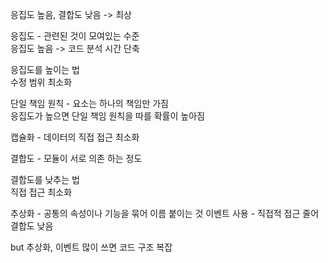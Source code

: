 응집도 높음, 결합도 낮음 -> 최상

응집도 - 관련된 것이 모여있는 수준<br>
응집도 높음 -> 코드 분석 시간 단축

응집도를 높이는 법<br>
수정 범위 최소화

단일 책임 원칙 - 요소는 하나의 책임만 가짐<br>
응집도가 높으면 단일 책임 원칙을 따를 확률이 높아짐

캡슐화 - 데이터의 직접 접근 최소화

결합도 - 모듈이 서로 의존 하는 정도

결합도를 낮추는 법<br>
직접 접근 최소화

추상화 - 공통의 속성이나 기능을 묶어 이름 붙이는 것
이벤트 사용 - 직접적 접근 줄어 결합도 낮음

but 추상화, 이벤트 많이 쓰면 코드 구조 복잡